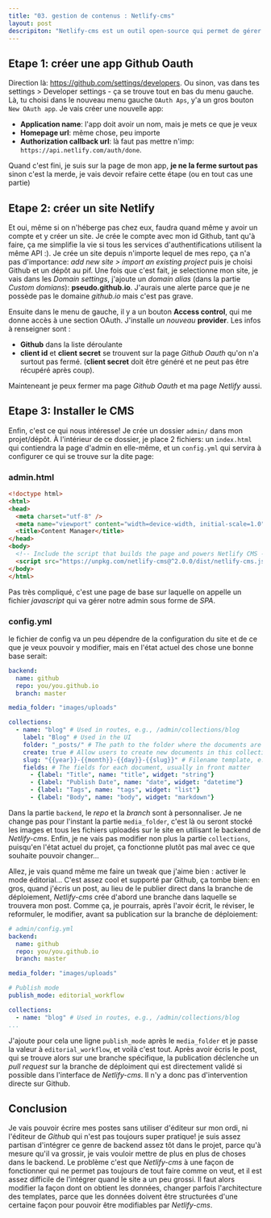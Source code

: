 ```yaml
---
title: "03. gestion de contenus : Netlify-cms" 
layout: post
descripiton: "Netlify-cms est un outil open-source qui permet de gérer le contenu des générateurs de sites statiques. Il se connecte au dépôt (par exemple Github), permet d'éditer / créer / suprimer des fichier markdown ou des entrées dans des fichiers yaml."
---
```


## Etape 1: créer une app Github Oauth

Direction là: <https://github.com/settings/developers>. Ou sinon, vas dans tes settings > Developer settings - ça se trouve tout en bas du menu gauche. Là, tu choisi dans le nouveau menu gauche `OAuth Aps`, y'a un gros bouton `New OAuth app`. Je vais créer une nouvelle app:

* **Application name**: l'app doit avoir un nom, mais je mets ce que je veux
* **Homepage url**: même chose, peu importe
* **Authorization callback url**: là faut pas mettre n'imp: `https://api.netlify.com/auth/done`.

Quand c'est fini, je suis sur la page de mon app, **je ne la ferme surtout pas** sinon c'est la merde, je vais devoir refaire cette étape (ou en tout cas une partie)

## Etape 2: créer un site Netlify

Et oui, même si on n'héberge pas chez eux, faudra quand même y avoir un compte et y créer un site. Je crée le compte avec mon id Github, tant qu'à faire, ça me simplifie la vie si tous les services d'authentifications utilisent la même API :). Je crée un site depuis n'importe lequel de mes repo, ça n'a pas d'importance: *add new site > import an existing project* puis je choisi Github et un dépôt au pif.
Une fois que c'est fait, je selectionne mon site, je vais dans les *Domain settings*, j'ajoute un *domain alias* (dans la partie *Custom domians*): **pseudo.github.io**. J'aurais une alerte parce que je ne possède pas le domaine *github.io* mais c'est pas grave.

Ensuite dans le menu de gauche, il y a un bouton **Access control**, qui me donne accès à une section OAuth. J'installe *un nouveau* **provider**. Les infos à renseigner sont :

* **Github** dans la liste déroulante
* **client id** et **client secret** se trouvent sur la page *Github Oauth* qu'on n'a surtout pas fermé. (**client secret** doit être généré et ne peut pas être récupéré après coup).

Mainteneant je peux fermer ma page *Github Oauth* et ma page *Netlify* aussi.

## Etape 3: Installer le CMS

Enfin, c'est ce qui nous intéresse! Je crée un dossier `admin/` dans mon projet/dépôt. À l'intérieur de ce dossier, je place 2 fichiers: un `index.html` qui contiendra la page d'admin en elle-même, et un `config.yml` qui servira à configurer ce qui se trouve sur la dite page:

### admin.html

```html
<!doctype html>
<html>
<head>
  <meta charset="utf-8" />
  <meta name="viewport" content="width=device-width, initial-scale=1.0" />
  <title>Content Manager</title>
</head>
<body>
  <!-- Include the script that builds the page and powers Netlify CMS -->
  <script src="https://unpkg.com/netlify-cms@^2.0.0/dist/netlify-cms.js"></script>
</body>
</html>
```

Pas très compliqué, c'est une page de base sur laquelle on appelle un fichier *javascript* qui va gérer notre admin sous forme de *SPA*.

### config.yml

le fichier de config va un peu dépendre de la configuration du site et de ce que je veux pouvoir y modifier, mais en l'état actuel des chose une bonne base serait:

```yaml
backend:
  name: github
  repo: you/you.github.io
  branch: master

media_folder: "images/uploads"

collections:
  - name: "blog" # Used in routes, e.g., /admin/collections/blog
    label: "Blog" # Used in the UI
    folder: "_posts/" # The path to the folder where the documents are stored
    create: true # Allow users to create new documents in this collection
    slug: "{{year}}-{{month}}-{{day}}-{{slug}}" # Filename template, e.g., YYYY-MM-DD-title.md
    fields: # The fields for each document, usually in front matter
      - {label: "Title", name: "title", widget: "string"}
      - {label: "Publish Date", name: "date", widget: "datetime"}
      - {label: "Tags", name: "tags", widget: "list"}
      - {label: "Body", name: "body", widget: "markdown"}
```

Dans la partie `backend`, le *repo* et la *branch* sont à personnaliser. Je ne change pas pour l'instant la partie `media_folder`, c'est là ou seront stocké les images et tous les fichiers uploadés sur le site en utilisant le backend de *Netlify-cms*. Enfin, je ne vais pas modifier non plus la partie `collections`, puisqu'en l'état actuel du projet, ça fonctionne plutôt pas mal avec ce que souhaite pouvoir changer...

Allez, je vais quand même me faire un tweak que j'aime bien : activer le mode éditorial... C'est assez cool et supporté par Github, ça tombe bien: en gros, quand j'écris un post, au lieu de le publier direct dans la branche de déploiement, *Netlify-cms* crée d'abord une branche dans laquelle se trouvera mon post. Comme ça, je pourrais, après l'avoir écrit, le réviser, le reformuler, le modifier, avant sa publication sur la branche de déploiement:

```yaml
# admin/config.yml
backend:
  name: github
  repo: you/you.github.io
  branch: master

media_folder: "images/uploads"

# Publish mode
publish_mode: editorial_workflow

collections:
  - name: "blog" # Used in routes, e.g., /admin/collections/blog
...
```

J'ajoute pour cela une ligne `publish_mode` après le `media_folder` et je passe la valeur à `editorial_workflow`, et voilà c'est tout. Après avoir écris le post, qui se trouve alors sur une branche spécifique, la publication déclenche un *pull request* sur la branche de déploiment qui est directement validé si possible dans l'interface de *Netlify-cms*. Il n'y a donc pas d'intervention directe sur Github.

## Conclusion

Je vais pouvoir écrire mes postes sans utiliser d'éditeur sur mon ordi, ni l'éditeur de *Github* qui n'est pas toujours super pratique! je suis assez partisan d'intégrer ce genre de backend assez tôt dans le projet, parce qu'à mesure qu'il va grossir, je vais vouloir mettre de plus en plus de choses dans le backend. Le problème c'est que *Netlify-cms* à une façon de fonctionner qui ne permet pas toujours de tout faire comme on veut, et il est assez difficile de l'intégrer quand le site a un peu grossi. Il faut alors modifier la façon dont on obtient les données, changer parfois l'architecture des templates, parce que les données doivent être structurées d'une certaine façon pour pouvoir être modifiables par *Netlify-cms*.
